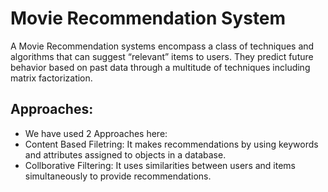 ﻿# Movie Recommendation System
 
A Movie Recommendation systems encompass a class of techniques and algorithms that can suggest “relevant” items to users. They predict future behavior based on past data through a multitude of techniques including matrix factorization.
 
 ## Approaches:
   - We have used 2 Approaches here:
   - Content Based Filetring: It makes recommendations by using keywords and attributes assigned to objects in a database. 
   - Collborative Filtering: It uses similarities between users and items simultaneously to provide recommendations.
 
 
 
